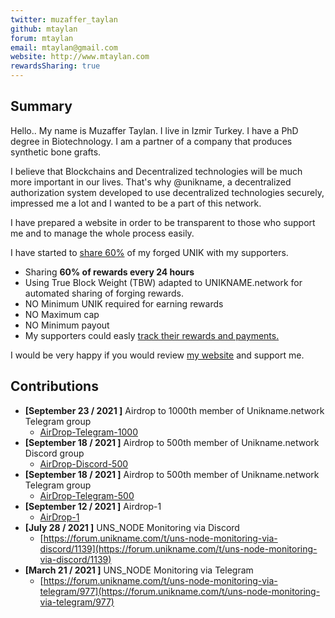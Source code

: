 ```yaml
---
twitter: muzaffer_taylan
github: mtaylan
forum: mtaylan
email: mtaylan@gmail.com
website: http://www.mtaylan.com
rewardsSharing: true
---
```

## Summary

Hello.. My name is Muzaffer Taylan. I live in Izmir Turkey. I have a PhD degree in Biotechnology. I am a partner of a company that produces synthetic bone grafts.

I believe that Blockchains and Decentralized technologies will be much more important in our lives. That's why @unikname, a decentralized authorization system
developed to use decentralized technologies securely, impressed me a lot and I wanted to be a part of this network.

I have prepared a website in order to be transparent to those who support me and to manage the whole process easily.

I have started to [share 60%](http://pool.mtaylan.com:5000/) of my forged UNIK with my supporters.
- Sharing **60% of rewards every 24 hours**
- Using True Block Weight (TBW) adapted to UNIKNAME.network for automated sharing of forging rewards.
- NO Minimum UNIK required for earning rewards
- NO Maximum cap
- NO Minimum payout
- My supporters could easly [track their rewards and payments.](http://pool.mtaylan.com:5000/)

I would be very happy if you would review [my website](http://www.mtaylan.com) and support me.

## Contributions

<!-- detail your contributions -->
- **[September 23 / 2021 ]** Airdrop to 1000th member of Unikname.network Telegram group
  - [AirDrop-Telegram-1000](https://t.me/Unikname_network/1674)
- **[September 18 / 2021 ]** Airdrop to 500th member of Unikname.network Discord group
  - [AirDrop-Discord-500](https://discord.com/channels/798861428709654548/798861428709654554/888791824704102441)
- **[September 18 / 2021 ]** Airdrop to 500th member of Unikname.network Telegram group
  - [AirDrop-Telegram-500](https://t.me/Unikname_network/963)
- **[September 12 / 2021 ]** Airdrop-1
  - [AirDrop-1](https://twitter.com/muzaffer_taylan/status/1437051296327077894)
- **[July 28 / 2021 ]** UNS_NODE Monitoring via Discord
  - [https://forum.unikname.com/t/uns-node-monitoring-via-discord/1139](https://forum.unikname.com/t/uns-node-monitoring-via-discord/1139)
- **[March 21 / 2021 ]** UNS_NODE Monitoring via Telegram
  - [https://forum.unikname.com/t/uns-node-monitoring-via-telegram/977](https://forum.unikname.com/t/uns-node-monitoring-via-telegram/977)
